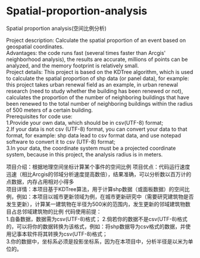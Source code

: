 # Spatial-proportion-analysis
Spatial proportion analysis(空间比例分析)

Project description: Calculate the spatial proportion of an event based on geospatial coordinates.  
Advantages: the code runs fast (several times faster than Arcgis' neighborhood analysis), the results are accurate, millions of points can be analyzed, and the memory footprint is relatively small.  
Project details: This project is based on the KDTree algorithm, which is used to calculate the spatial proportion of shp data (or panel data), for example: this project takes urban renewal field as an example, in urban renewal research (need to study whether the building has been renewed or not), calculates the proportion of the number of neighboring buildings that have been renewed to the total number of neighboring buildings within the radius of 500 meters of a certain building.  
Prerequisites for code use:  
1.Provide your own data, which should be in csv(UTF-8) format;  
2.If your data is not csv (UTF-8) format, you can convert your data to that format, for example: shp data lead to csv format data, and use notepad software to convert it to csv (UTF-8) format;  
3.In your data, the coordinate system must be a projected coordinate system, because in this project, the analysis radius is in meters.

项目介绍：根据地理空间坐标计算某个事件的空间比例
项目优点：代码运行速度迅速（相比Arcgis的邻域分析速度提高数倍），结果准确，可以分析数以百万计的点数据，内存占用相对小得多  
项目详情：本项目基于KDTree算法，用于计算shp数据（或面板数据）的空间比例，例如：本项目以城市更新领域为例，在城市更新研究中（需要研究建筑物是否发生更新），计算某一建筑物在半径为500米的范围内，发生更新的邻域建筑物数目占总邻域建筑物的比例
代码使用前提：  
1.自备数据，数据需为csv(UTF-8)格式；
2.倘若你的数据不是csv(UTF-8)格式的，可以将你的数据转换为该格式，例如：将shp数据导为csv格式的数据，并使用记事本软件将其转换为csv(UTF-8)格式；  
3.你的数据中，坐标系必须是投影坐标系，因为在本项目中，分析半径是以米为单位的。
